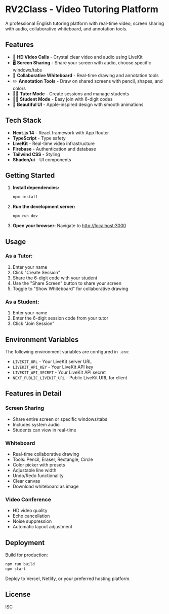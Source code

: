# RV2Class - Video Tutoring Platform

A professional English tutoring platform with real-time video, screen sharing with audio, collaborative whiteboard, and annotation tools.

## Features

- 🎥 **HD Video Calls** - Crystal clear video and audio using LiveKit
- 🖥️ **Screen Sharing** - Share your screen with audio, choose specific windows/tabs
- 🎨 **Collaborative Whiteboard** - Real-time drawing and annotation tools
- ✏️ **Annotation Tools** - Draw on shared screens with pencil, shapes, and colors
- 👨‍🏫 **Tutor Mode** - Create sessions and manage students
- 👨‍🎓 **Student Mode** - Easy join with 6-digit codes
- 🎨 **Beautiful UI** - Apple-inspired design with smooth animations

## Tech Stack

- **Next.js 14** - React framework with App Router
- **TypeScript** - Type safety
- **LiveKit** - Real-time video infrastructure
- **Firebase** - Authentication and database
- **Tailwind CSS** - Styling
- **Shadcn/ui** - UI components

## Getting Started

1. **Install dependencies:**
   ```bash
   npm install
   ```

2. **Run the development server:**
   ```bash
   npm run dev
   ```

3. **Open your browser:**
   Navigate to [http://localhost:3000](http://localhost:3000)

## Usage

### As a Tutor:
1. Enter your name
2. Click "Create Session"
3. Share the 6-digit code with your student
4. Use the "Share Screen" button to share your screen
5. Toggle to "Show Whiteboard" for collaborative drawing

### As a Student:
1. Enter your name
2. Enter the 6-digit session code from your tutor
3. Click "Join Session"

## Environment Variables

The following environment variables are configured in `.env`:

- `LIVEKIT_URL` - Your LiveKit server URL
- `LIVEKIT_API_KEY` - Your LiveKit API key
- `LIVEKIT_API_SECRET` - Your LiveKit API secret
- `NEXT_PUBLIC_LIVEKIT_URL` - Public LiveKit URL for client

## Features in Detail

### Screen Sharing
- Share entire screen or specific windows/tabs
- Includes system audio
- Students can view in real-time

### Whiteboard
- Real-time collaborative drawing
- Tools: Pencil, Eraser, Rectangle, Circle
- Color picker with presets
- Adjustable line width
- Undo/Redo functionality
- Clear canvas
- Download whiteboard as image

### Video Conference
- HD video quality
- Echo cancellation
- Noise suppression
- Automatic layout adjustment

## Deployment

Build for production:

```bash
npm run build
npm start
```

Deploy to Vercel, Netlify, or your preferred hosting platform.

## License

ISC
